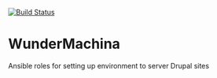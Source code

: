 [![Build Status](https://travis-ci.org/wunderkraut/WunderMachina.svg)](https://travis-ci.org/wunderkraut/WunderMachina)
# WunderMachina
Ansible roles for setting up environment to server Drupal sites
